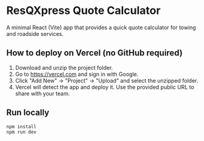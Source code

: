 # ResQXpress Quote Calculator

A minimal React (Vite) app that provides a quick quote calculator for towing and roadside services.

## How to deploy on Vercel (no GitHub required)

1. Download and unzip the project folder.
2. Go to https://vercel.com and sign in with Google.
3. Click "Add New" → "Project" → "Upload" and select the unzipped folder.
4. Vercel will detect the app and deploy it. Use the provided public URL to share with your team.

## Run locally

```bash
npm install
npm run dev
```
